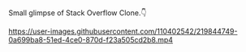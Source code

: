 Small glimpse of Stack Overflow Clone.👇

https://user-images.githubusercontent.com/110402542/219844749-0a699ba8-51ed-4ce0-870d-f23a505cd2b8.mp4
